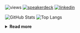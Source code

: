 ![views](https://komarev.com/ghpvc/?username=chck&color=blueviolet)
[![speakerdeck](https://img.shields.io/badge/Speaker_Deck-chck-8a2be2?style=flat-square&logo=speaker-deck)](https://speakerdeck.com/chck)
[![linkedin](https://img.shields.io/badge/LinkedIn-chck-8a2be2?style=flat-square&logo=linkedin)](https://www.linkedin.com/in/chck/)

<p align="left"> 
  <img alt="GitHub Stats" align="center" height="150" src="https://github-readme-stats-nine-umber-51.vercel.app/api?username=chck&count_private=true&show_icons=true&hide_title=true&theme=buefy" />
  <img alt="Top Langs" align="center" height="150" src="https://github-readme-stats-nine-umber-51.vercel.app/api/top-langs/?username=chck&layout=compact&count_private=true&show_icons=true&hide_title=true&theme=buefy" />
</p>

<details>
  <summary><b>Read more</b></summary>
  <br>

  <!--START_SECTION:waka-->
**🐱 My GitHub Data** 

> 📦 82.9 kB Used in GitHub's Storage 
 > 
> 🏆 507 Contributions in the Year 2024
 > 
> 💼 Opted to Hire
 > 
> 📜 133 Public Repositories 
 > 
> 🔑 22 Private Repositories 
 > 
**I'm a Night 🦉** 

```text
🌞 Morning                896 commits         ███░░░░░░░░░░░░░░░░░░░░░░   13.17 % 
🌆 Daytime                2186 commits        ████████░░░░░░░░░░░░░░░░░   32.14 % 
🌃 Evening                1996 commits        ███████░░░░░░░░░░░░░░░░░░   29.34 % 
🌙 Night                  1724 commits        ██████░░░░░░░░░░░░░░░░░░░   25.35 % 
```
📅 **I'm Most Productive on Thursday** 

```text
Monday                   1324 commits        █████░░░░░░░░░░░░░░░░░░░░   19.46 % 
Tuesday                  1057 commits        ████░░░░░░░░░░░░░░░░░░░░░   15.54 % 
Wednesday                1109 commits        ████░░░░░░░░░░░░░░░░░░░░░   16.30 % 
Thursday                 1659 commits        ██████░░░░░░░░░░░░░░░░░░░   24.39 % 
Friday                   684 commits         ███░░░░░░░░░░░░░░░░░░░░░░   10.06 % 
Saturday                 398 commits         █░░░░░░░░░░░░░░░░░░░░░░░░   05.85 % 
Sunday                   571 commits         ██░░░░░░░░░░░░░░░░░░░░░░░   08.39 % 
```


📊 **This Week I Spent My Time On** 

```text
💬 Programming Languages: 
Python                   1 hr 5 mins         ███████████████████░░░░░░   77.18 % 
Ruby                     10 mins             ███░░░░░░░░░░░░░░░░░░░░░░   12.41 % 
Markdown                 3 mins              █░░░░░░░░░░░░░░░░░░░░░░░░   04.40 % 
Git                      2 mins              █░░░░░░░░░░░░░░░░░░░░░░░░   03.50 % 
JSON                     1 min               █░░░░░░░░░░░░░░░░░░░░░░░░   02.04 % 

🔥 Editors: 
PyCharm                  51 mins             ███████████████░░░░░░░░░░   60.69 % 
Neovim                   33 mins             ██████████░░░░░░░░░░░░░░░   39.31 % 
```

**I Mostly Code in Python** 

```text
Python                   45 repos            █████████░░░░░░░░░░░░░░░░   34.88 % 
Jupyter Notebook         19 repos            ████░░░░░░░░░░░░░░░░░░░░░   14.73 % 
Rust                     7 repos             █░░░░░░░░░░░░░░░░░░░░░░░░   05.43 % 
TypeScript               4 repos             █░░░░░░░░░░░░░░░░░░░░░░░░   03.10 % 
Astro                    1 repo              ░░░░░░░░░░░░░░░░░░░░░░░░░   00.78 % 
```



**Timeline**

![Lines of Code chart](https://raw.githubusercontent.com/chck/chck/main/assets/bar_graph.png)


 Last Updated on 2024-10-01 02:01 UTC
<!--END_SECTION:waka-->
</details>

